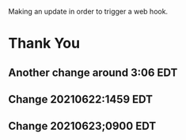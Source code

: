 Making an update in order to trigger a web hook.

# Thank You


## Another change around 3:06 EDT
## Change 20210622:1459 EDT
## Change 20210623;0900 EDT
